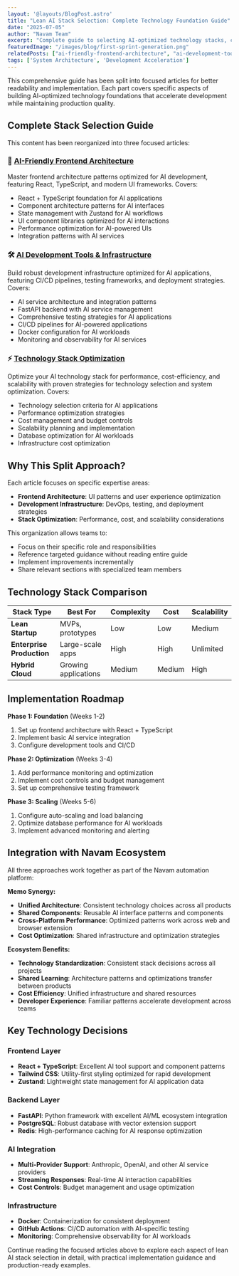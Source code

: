 ```yaml
---
layout: '@layouts/BlogPost.astro'
title: "Lean AI Stack Selection: Complete Technology Foundation Guide"
date: "2025-07-05"
author: "Navam Team"
excerpt: "Complete guide to selecting AI-optimized technology stacks, covering frontend architecture, development infrastructure, and performance optimization strategies."
featuredImage: "/images/blog/first-sprint-generation.png"
relatedPosts: ["ai-friendly-frontend-architecture", "ai-development-tools-infrastructure", "technology-stack-optimization"]
tags: ['System Architecture', 'Development Acceleration']
---
```


This comprehensive guide has been split into focused articles for better readability and implementation. Each part covers specific aspects of building AI-optimized technology foundations that accelerate development while maintaining production quality.

## Complete Stack Selection Guide

This content has been reorganized into three focused articles:

### 🎨 [AI-Friendly Frontend Architecture](/blog/ai-friendly-frontend-architecture)
Master frontend architecture patterns optimized for AI development, featuring React, TypeScript, and modern UI frameworks. Covers:
- React + TypeScript foundation for AI applications
- Component architecture patterns for AI interfaces
- State management with Zustand for AI workflows
- UI component libraries optimized for AI interactions
- Performance optimization for AI-powered UIs
- Integration patterns with AI services

### 🛠️ [AI Development Tools & Infrastructure](/blog/ai-development-tools-infrastructure)
Build robust development infrastructure optimized for AI applications, featuring CI/CD pipelines, testing frameworks, and deployment strategies. Covers:
- AI service architecture and integration patterns
- FastAPI backend with AI service management
- Comprehensive testing strategies for AI applications
- CI/CD pipelines for AI-powered applications
- Docker configuration for AI workloads
- Monitoring and observability for AI services

### ⚡ [Technology Stack Optimization](/blog/technology-stack-optimization)
Optimize your AI technology stack for performance, cost-efficiency, and scalability with proven strategies for technology selection and system optimization. Covers:
- Technology selection criteria for AI applications
- Performance optimization strategies
- Cost management and budget controls
- Scalability planning and implementation
- Database optimization for AI workloads
- Infrastructure cost optimization

## Why This Split Approach?

Each article focuses on specific expertise areas:
- **Frontend Architecture**: UI patterns and user experience optimization
- **Development Infrastructure**: DevOps, testing, and deployment strategies  
- **Stack Optimization**: Performance, cost, and scalability considerations

This organization allows teams to:
- Focus on their specific role and responsibilities
- Reference targeted guidance without reading entire guide
- Implement improvements incrementally
- Share relevant sections with specialized team members

## Technology Stack Comparison

| Stack Type | Best For | Complexity | Cost | Scalability |
|------------|----------|------------|------|-------------|
| **Lean Startup** | MVPs, prototypes | Low | Low | Medium |
| **Enterprise Production** | Large-scale apps | High | High | Unlimited |
| **Hybrid Cloud** | Growing applications | Medium | Medium | High |

## Implementation Roadmap

**Phase 1: Foundation** (Weeks 1-2)
1. Set up frontend architecture with React + TypeScript
2. Implement basic AI service integration
3. Configure development tools and CI/CD

**Phase 2: Optimization** (Weeks 3-4)
1. Add performance monitoring and optimization
2. Implement cost controls and budget management
3. Set up comprehensive testing framework

**Phase 3: Scaling** (Weeks 5-6)
1. Configure auto-scaling and load balancing
2. Optimize database performance for AI workloads
3. Implement advanced monitoring and alerting

## Integration with Navam Ecosystem

All three approaches work together as part of the Navam automation platform:

**Memo Synergy:**
- **Unified Architecture**: Consistent technology choices across all products
- **Shared Components**: Reusable AI interface patterns and components
- **Cross-Platform Performance**: Optimized patterns work across web and browser extension
- **Cost Optimization**: Shared infrastructure and optimization strategies

**Ecosystem Benefits:**
- **Technology Standardization**: Consistent stack decisions across all projects
- **Shared Learning**: Architecture patterns and optimizations transfer between products
- **Cost Efficiency**: Unified infrastructure and shared resources
- **Developer Experience**: Familiar patterns accelerate development across teams

## Key Technology Decisions

### Frontend Layer
- **React + TypeScript**: Excellent AI tool support and component patterns
- **Tailwind CSS**: Utility-first styling optimized for rapid development
- **Zustand**: Lightweight state management for AI application data

### Backend Layer  
- **FastAPI**: Python framework with excellent AI/ML ecosystem integration
- **PostgreSQL**: Robust database with vector extension support
- **Redis**: High-performance caching for AI response optimization

### AI Integration
- **Multi-Provider Support**: Anthropic, OpenAI, and other AI service providers
- **Streaming Responses**: Real-time AI interaction capabilities
- **Cost Controls**: Budget management and usage optimization

### Infrastructure
- **Docker**: Containerization for consistent deployment
- **GitHub Actions**: CI/CD automation with AI-specific testing
- **Monitoring**: Comprehensive observability for AI workloads

Continue reading the focused articles above to explore each aspect of lean AI stack selection in detail, with practical implementation guidance and production-ready examples.